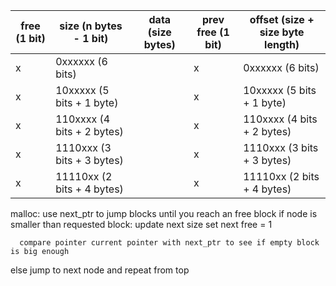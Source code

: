 
| free (1 bit) | size (n bytes - 1 bit)     | data (size bytes) | prev free (1 bit) | offset (size + size byte length) |
|--------------|----------------------------|-------------------|-------------------|----------------------------------|
| x            | 0xxxxxx (6 bits)           |                   | x                 | 0xxxxxx (6 bits)                 |
| x            | 10xxxxx (5 bits + 1 byte)  |                   | x                 | 10xxxxx (5 bits + 1 byte)        |
| x            | 110xxxx (4 bits + 2 bytes) |                   | x                 | 110xxxx (4 bits + 2 bytes)       |
| x            | 1110xxx (3 bits + 3 bytes) |                   | x                 | 1110xxx (3 bits + 3 bytes)       |
| x            | 11110xx (2 bits + 4 bytes) |                   | x                 | 11110xx (2 bits + 4 bytes)       |



   malloc:
   use next_ptr to jump blocks until you reach an free block
   if node is smaller than requested block:
      update next size
      set next free = 1

      compare pointer current pointer with next_ptr to see if empty block is big enough
   else jump to next node and repeat from top


